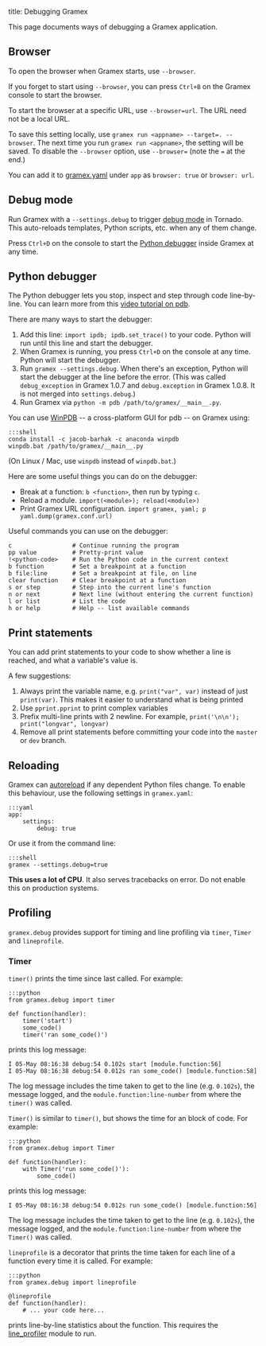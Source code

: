 title: Debugging Gramex

This page documents ways of debugging a Gramex application.

## Browser

To open the browser when Gramex starts, use `--browser`.

If you forget to start using `--browser`, you can press `Ctrl+B` on the Gramex
console to start the browser.

To start the browser at a specific URL, use `--browser=url`. The URL need not be
a local URL.

To save this setting locally, use `gramex run <appname> --target=. --browser`.
The next time you run `gramex run <appname>`, the setting will be saved. To
disable the `--browser` option, use `--browser=` (note the `=` at the end.)

You can add it to [gramex.yaml](../config/) under `app` as `browser: true` or
`browser: url`.

## Debug mode

Run Gramex with a `--settings.debug` to trigger [debug mode][debug-mode] in
Tornado. This auto-reloads templates, Python scripts, etc. when any of them
change.

Press `Ctrl+D` on the console to start the [Python debugger](#python-debugger)
inside Gramex at any time.

[debug-mode]: http://www.tornadoweb.org/en/stable/guide/running.html?highlight=debug#debug-mode-and-automatic-reloading


## Python debugger

The Python debugger lets you stop, inspect and step through code line-by-line.
You can learn more from this
[video tutorial on pdb](https://www.youtube.com/watch?v=lnlZGhnULn4).

There are many ways to start the debugger:

1. Add this line: `import ipdb; ipdb.set_trace()` to your code. Python will
   run until this line and start the debugger.
1. When Gramex is running, you press `Ctrl+D` on the console at any time. Python
   will start the debugger.
1. Run `gramex --settings.debug`. When there's an exception, Python will start
   the debugger at the line before the error. (This was called `debug_exception`
   in Gramex 1.0.7 and `debug.exception` in Gramex 1.0.8. It is not merged into
   `settings.debug`.)
1. Run Gramex via `python -m pdb /path/to/gramex/__main__.py`.

You can use [WinPDB](http://winpdb.org/docs/) -- a cross-platform GUI for
pdb -- on Gramex using:

    :::shell
    conda install -c jacob-barhak -c anaconda winpdb
    winpdb.bat /path/to/gramex/__main__.py

(On Linux / Mac, use `winpdb` instead of `winpdb.bat`.)

Here are some useful things you can do on the debugger:

- Break at a function: `b <function>`, then run by typing `c`.
- Reload a module. `import(<module>); reload(<module>)`
- Print Gramex URL configuration. `import gramex, yaml; p yaml.dump(gramex.conf.url)`

Useful commands you can use on the debugger:

    c                 # Continue running the program
    pp value          # Pretty-print value
    !<python-code>    # Run the Python code in the current context
    b function        # Set a breakpoint at a function
    b file:line       # Set a breakpoint at file, on line
    clear function    # Clear breakpoint at a function
    s or step         # Step into the current line's function
    n or next         # Next line (without entering the current function)
    l or list         # List the code
    h or help         # Help -- list available commands


## Print statements

You can add print statements to your code to show whether a line is reached, and
what a variable's value is.

A few suggestions:

1. Always print the variable name, e.g. `print("var", var)` instead of just
   `print(var)`. This makes it easier to understand what is being printed
2. Use `pprint.pprint` to print complex variables
3. Prefix multi-line prints with 2 newline. For example,
   `print('\n\n'); print("longvar", longvar)`
4. Remove all print statements before committing your code into the `master` or
   `dev` branch.


## Reloading

Gramex can [autoreload](http://www.tornadoweb.org/en/stable/autoreload.html) if
any dependent Python files change. To enable this behaviour, use the following
settings in `gramex.yaml`:

    :::yaml
    app:
        settings:
            debug: true

Or use it from the command line:

    :::shell
    gramex --settings.debug=true

**This uses a lot of CPU**. It also serves tracebacks on error. Do not enable
this on production systems.

## Profiling

`gramex.debug` provides support for timing and line profiling via `timer`,
`Timer` and `lineprofile`.

### Timer

`timer()` prints the time since last called. For example:

    :::python
    from gramex.debug import timer

    def function(handler):
        timer('start')
        some_code()
        timer('ran some_code()')

prints this log message:

    I 05-May 08:16:38 debug:54 0.102s start [module.function:56]
    I 05-May 08:16:38 debug:54 0.012s ran some_code() [module.function:58]

The log message includes the time taken to get to the line (e.g. `0.102s`), the
message logged, and the `module.function:line-number` from where the `timer()`
was called.


`Timer()` is similar to `timer()`, but shows the time for an block of code. For
example:

    :::python
    from gramex.debug import Timer

    def function(handler):
        with Timer('run some_code()'):
            some_code()

prints this log message:

    I 05-May 08:16:38 debug:54 0.012s run some_code() [module.function:56]

The log message includes the time taken to get to the line (e.g. `0.102s`), the
message logged, and the `module.function:line-number` from where the `Timer()`
was called.


`lineprofile` is a decorator that prints the time taken for each line of a
function every time it is called. For example:

    :::python
    from gramex.debug import lineprofile

    @lineprofile
    def function(handler):
        # ... your code here...

prints line-by-line statistics about the function. This requires the
[line_profiler](https://github.com/rkern/line_profiler) module to run.
